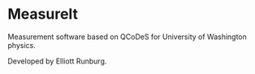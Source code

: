 # MeasureIt
Measurement software based on QCoDeS for University of Washington physics.

Developed by Elliott Runburg.
